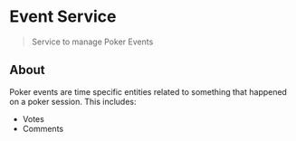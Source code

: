 # Event Service

> Service to manage Poker Events

## About

Poker events are time specific entities related to something that happened on a poker session. This includes:

- Votes
- Comments
